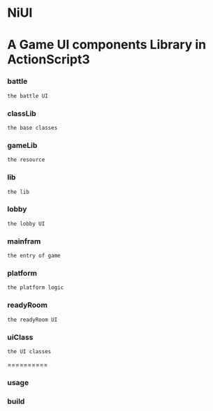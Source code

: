 NiUI
========
# A Game UI components Library in ActionScript3
### battle
    the battle UI
### classLib
    the base classes
### gameLib
    the resource
### lib
    the lib
### lobby
    the lobby UI
### mainfram
    the entry of game
### platform
    the platform logic
### readyRoom
    the readyRoom UI
### uiClass
    the UI classes

==========

### usage

### build    
